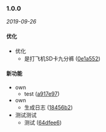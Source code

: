 
### 1.0.0

_2019-09-26_

#### 优化

- 优化
  - 是打飞机SD卡九分裤 ([0e1a552](https://github.com/saitoChen/commit/commit/0e1a552))


#### 新功能

- own
  - test ([a917e97](https://github.com/saitoChen/commit/commit/a917e97))
- own
  - 生成日志 ([18456b2](https://github.com/saitoChen/commit/commit/18456b2))
- 测试测试
  - 测试 ([64dfee6](https://github.com/saitoChen/commit/commit/64dfee6))

